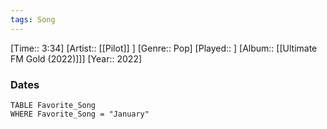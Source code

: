 ```yaml
---
tags: Song  
---
```

[Time:: 3:34]
[Artist:: [[Pilot]] ]
[Genre:: Pop]
[Played:: ]
[Album:: [[Ultimate FM Gold (2022)]]]
[Year:: 2022]
### Dates
````dataview
TABLE Favorite_Song
WHERE Favorite_Song = "January"
````